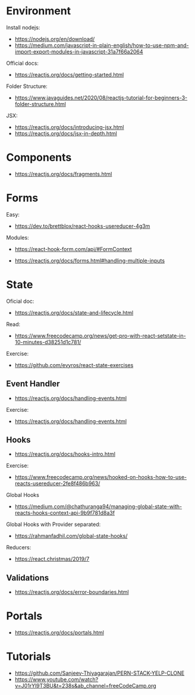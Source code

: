 

# Environment

Install nodejs:
* https://nodejs.org/en/download/
* https://medium.com/javascript-in-plain-english/how-to-use-npm-and-import-export-modules-in-javascript-31a7f66a2064


Official docs:
* https://reactjs.org/docs/getting-started.html

Folder Structure:
* https://www.javaguides.net/2020/08/reactjs-tutorial-for-beginners-3-folder-structure.html

JSX:
* https://reactjs.org/docs/introducing-jsx.html
* https://reactjs.org/docs/jsx-in-depth.html


# Components

* https://reactjs.org/docs/fragments.html

# Forms

Easy:
* https://dev.to/brettblox/react-hooks-usereducer-4g3m

Modules:
* https://react-hook-form.com/api/#FormContext

* https://reactjs.org/docs/forms.html#handling-multiple-inputs

# State

Oficial doc:
* https://reactjs.org/docs/state-and-lifecycle.html

Read:
* https://www.freecodecamp.org/news/get-pro-with-react-setstate-in-10-minutes-d38251d1c781/

Exercise:
* https://github.com/evyros/react-state-exercises

## Event Handler

* https://reactjs.org/docs/handling-events.html

Exercise:
* https://reactjs.org/docs/handling-events.html

## Hooks

* https://reactjs.org/docs/hooks-intro.html

Exercise:
* https://www.freecodecamp.org/news/hooked-on-hooks-how-to-use-reacts-usereducer-2fe8f486b963/

Global Hooks

* https://medium.com/@chathuranga94/managing-global-state-with-reacts-hooks-context-api-9b9f781d8a3f

Global Hooks with Provider separated:

* https://rahmanfadhil.com/global-state-hooks/

Reducers:

* https://react.christmas/2019/7

## Validations

* https://reactjs.org/docs/error-boundaries.html

# Portals

* https://reactjs.org/docs/portals.html


# Tutorials

* https://github.com/Sanjeev-Thiyagarajan/PERN-STACK-YELP-CLONE
* https://www.youtube.com/watch?v=J01rYl9T3BU&t=238s&ab_channel=freeCodeCamp.org
